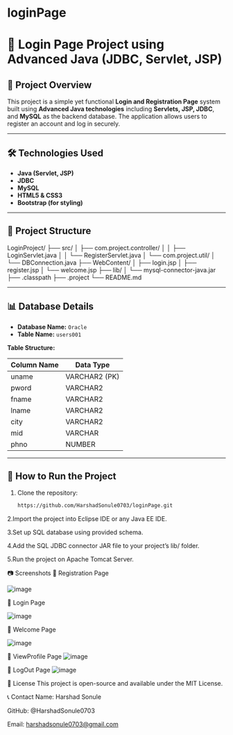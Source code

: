 # loginPage

# 🔐 Login Page Project using Advanced Java (JDBC, Servlet, JSP)

## 📌 Project Overview

This project is a simple yet functional **Login and Registration Page** system built using **Advanced Java technologies** including **Servlets, JSP, JDBC**, and **MySQL** as the backend database. The application allows users to register an account and log in securely.

---

## 🛠️ Technologies Used

- **Java (Servlet, JSP)**
- **JDBC**
- **MySQL**
- **HTML5 & CSS3**
- **Bootstrap (for styling)**

---

## 📂 Project Structure
LoginProject/
├── src/
│ ├── com.project.controller/
│ │ ├── LoginServlet.java
│ │ └── RegisterServlet.java
│ └── com.project.util/
│ └── DBConnection.java
├── WebContent/
│ ├── login.jsp
│ ├── register.jsp
│ └── welcome.jsp
├── lib/
│ └── mysql-connector-java.jar
├── .classpath
├── .project
└── README.md


---

## 📊 Database Details

- **Database Name:** `Oracle`
- **Table Name:** `users001`

**Table Structure:**

| Column Name | Data Type |
|-------------|-----------|
| uname       | VARCHAR2 (PK)  |
| pword       | VARCHAR2  |
| fname       | VARCHAR2  |
| lname       | VARCHAR2  |
| city        | VARCHAR2  |
| mid         | VARCHAR   |
| phno        | NUMBER    |

---

## 🚀 How to Run the Project

1. Clone the repository:
   ```bash
   https://github.com/HarshadSonule0703/loginPage.git

2.Import the project into Eclipse IDE or any Java EE IDE.

3.Set up SQL database using provided schema.

4.Add the SQL JDBC connector JAR file to your project’s lib/ folder.

5.Run the project on Apache Tomcat Server.

📷 Screenshots
📌 Registration Page

![image](https://github.com/user-attachments/assets/0fe33b73-cf41-49d3-a226-b61f71aeb483)


📌 Login Page

![image](https://github.com/user-attachments/assets/0a9918a5-34c2-4df6-80c1-eb4340a0f0c9)


📌 Welcome Page

![image](https://github.com/user-attachments/assets/da7551be-a35d-4aee-83cb-69b4992d43b7)


📌 ViewProfile Page
![image](https://github.com/user-attachments/assets/793b843f-53a9-464f-9670-3f2801cd85a0)


📌 LogOut Page
![image](https://github.com/user-attachments/assets/ad66268d-59a1-4c45-b01b-316dde99ddef)


📖 License
This project is open-source and available under the MIT License.

📞 Contact
Name: Harshad Sonule

GitHub: @HarshadSonule0703

Email: harshadsonule0703@gmail.com
